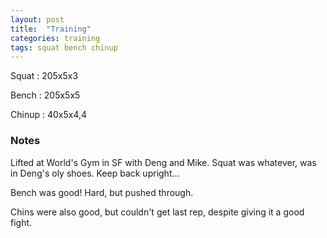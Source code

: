 ```yaml
---
layout: post
title:  "Training"
categories: training
tags: squat bench chinup
---
```


Squat       :   205x5x3

Bench       :   205x5x5

Chinup      :   40x5x4,4

### Notes

Lifted at World's Gym in SF with Deng and Mike. Squat was whatever, was in Deng's oly
shoes. Keep back upright...

Bench was good! Hard, but pushed through.

Chins were also good, but couldn't get last rep, despite giving it a good fight.
